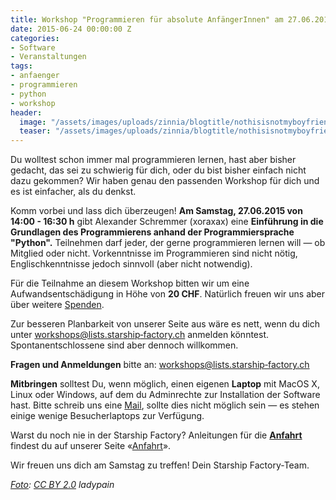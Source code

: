 ```yaml
---
title: Workshop "Programmieren für absolute AnfängerInnen" am 27.06.2015
date: 2015-06-24 00:00:00 Z
categories:
- Software
- Veranstaltungen
tags:
- anfaenger
- programmieren
- python
- workshop
header:
  image: "/assets/images/uploads/zinnia/blogtitle/nothisisnotmyboyfriendscomputer_cxz9ddN.jpg"
  teaser: "/assets/images/uploads/zinnia/blogtitle/nothisisnotmyboyfriendscomputer_cxz9ddN.jpg"
---
```


Du wolltest schon immer mal programmieren lernen, hast aber bisher gedacht, das sei zu schwierig für dich, oder du bist bisher einfach nicht dazu gekommen? Wir haben genau den passenden Workshop für dich und es ist einfacher, als du denkst.

Komm vorbei und lass dich überzeugen! **Am Samstag, 27.06.2015 von 14:00 - 16:30 h** gibt Alexander Schremmer (xoraxax) eine **Einführung in die Grundlagen des Programmierens anhand der Programmiersprache "Python".** Teilnehmen darf jeder, der gerne programmieren lernen will — ob Mitglied oder nicht. Vorkenntnisse im Programmieren sind nicht nötig, Englischkenntnisse jedoch sinnvoll (aber nicht notwendig).

Für die Teilnahme an diesem Workshop bitten wir um eine Aufwandsentschädigung in Höhe von **20 CHF**. Natürlich freuen wir uns aber über weitere [Spenden](https://www.starship-factory.ch/spenden/).

Zur besseren Planbarkeit von unserer Seite aus wäre es nett, wenn du dich unter [workshops@lists.starship‑factory.ch](mailto:workshops@lists.starship-factory.ch?subject=Programmieren%20f%C3%BCr%20absolute%20AnfaengerInnen%2027.6.15) anmelden könntest. Spontanentschlossene sind aber dennoch willkommen.

**Fragen und Anmeldungen** bitte an: [workshops@lists.starship‑factory.ch](mailto:workshops@lists.starship-factory.ch?subject=Programmieren%20f%C3%BCr%20absolute%20AnfaengerInnen%2027.6.15)

**Mitbringen** solltest Du, wenn möglich, einen eigenen **Laptop** mit MacOS X, Linux oder Windows, auf dem du Adminrechte zur Installation der Software hast. Bitte schreib uns eine [Mail](mailto:workshops@lists.starship-factory.ch?subject=Python%20Workshop%2027.6.15%20kein%20eigener%20Laptop), sollte dies nicht möglich sein — es stehen einige wenige Besucherlaptops zur Verfügung.

Warst du noch nie in der Starship Factory? Anleitungen für die **[Anfahrt](https://www.starship-factory.ch/anfahrt/)** findest du auf unserer Seite «[Anfahrt](https://www.starship-factory.ch/anfahrt/)».

Wir freuen uns dich am Samstag zu treffen! Dein Starship Factory-Team.

_[Foto](https://secure.flickr.com/photos/ladypain/178384326/in/photostream/): [CC BY 2.0](https://creativecommons.org/licenses/by/2.0/) ladypain_
